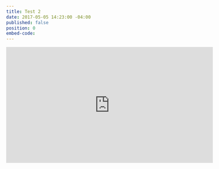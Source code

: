 ```yaml
---
title: Test 2
date: 2017-05-05 14:23:00 -04:00
published: false
position: 0
embed-code: 
---
```


<iframe width="560" height="315" src="https://www.youtube.com/embed/2HuQ5_XSmto" frameborder="0" allowfullscreen></iframe>
